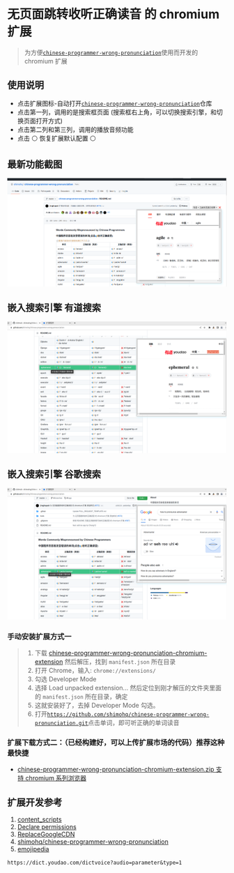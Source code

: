 # 无页面跳转收听正确读音 的 chromium 扩展

> 为方便[`chinese-programmer-wrong-pronunciation`](https://github.com/shimohq/chinese-programmer-wrong-pronunciation.git)使用而开发的 chromium 扩展

## 使用说明

- 点击扩展图标-自动打开[`chinese-programmer-wrong-pronunciation`](https://github.com/shimohq/chinese-programmer-wrong-pronunciation.git)仓库
- 点击第一列，调用的是搜索框页面 (搜索框右上角，可以切换搜索引擎，和切换页面打开方式)
- 点击第二列和第三列，调用的播放音频功能
- 点击 ⚪ 恢复扩展默认配置 ⚪

## 最新功能截图

![](https://github.com/jingjingxyk/chinese-programmer-wrong-pronunciation-chromium-extension/blob/main/images/%E6%88%AA%E5%9B%BE2022-07-06-16-20-20.png?raw=true)

## 嵌入搜索引擎 有道搜索

![](https://github.com/jingjingxyk/chinese-programmer-wrong-pronunciation-chromium-extension/blob/main/images/%E6%88%AA%E5%9B%BE2022-06-14-22-11.png?raw=true)

## 嵌入搜索引擎 谷歌搜索

![](https://github.com/jingjingxyk/chinese-programmer-wrong-pronunciation-chromium-extension/blob/main/images/截图2022-06-14-22-10.png?raw=true)

### 手动安装扩展方式一

> 1. 下载 [chinese-programmer-wrong-pronunciation-chromium-extension](https://github.com/jingjingxyk/chinese-programmer-wrong-pronunciation-chromium-extension/archive/refs/heads/master.zip) 然后解压，找到 `manifest.json` 所在目录
> 2. 打开 Chrome，输入: `chrome://extensions/`
> 3. 勾选 Developer Mode
> 4. 选择 Load unpacked extension... 然后定位到刚才解压的文件夹里面的 `manifest.json` 所在目录，确定
> 5. 这就安装好了，去掉 Developer Mode 勾选。
> 6. 打开[`https://github.com/shimohq/chinese-programmer-wrong-pronunciation.git`](https://github.com/shimohq/chinese-programmer-wrong-pronunciation.git)点击单词，即可听正确的单词读音

### 扩展下载方式二：（已经构建好，可以上传扩展市场的代码）推荐这种最快捷

- [chinese-programmer-wrong-pronunciation-chromium-extension.zip 支持 chromium 系列浏览器](https://www.jingjingxyk.com/chromium-extension/chinese-programmer-wrong-pronunciation-chromium-extension.zip)

## 扩展开发参考

1. [content_scripts](https:////developer.chrome.com/docs/extensions/mv3/content_scripts/)
2. [Declare permissions](https:////developer.chrome.com/docs/extensions/mv3/declare_permissions/)
3. [ReplaceGoogleCDN](https://github.com/justjavac/ReplaceGoogleCDN.git)
4. [shimohq/chinese-programmer-wrong-pronunciation](https://github.com/shimohq/chinese-programmer-wrong-pronunciation.git)
5. [emojipedia](https://emojipedia.org/)

```text
https://dict.youdao.com/dictvoice?audio=parameter&type=1

```
